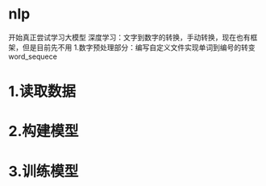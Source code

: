 # nlp
开始真正尝试学习大模型
深度学习：文字到数字的转换，手动转换，现在也有框架，但是目前先不用
1.数字预处理部分：编写自定义文件实现单词到编号的转变word_sequece
# 1.读取数据
# 2.构建模型
# 3.训练模型